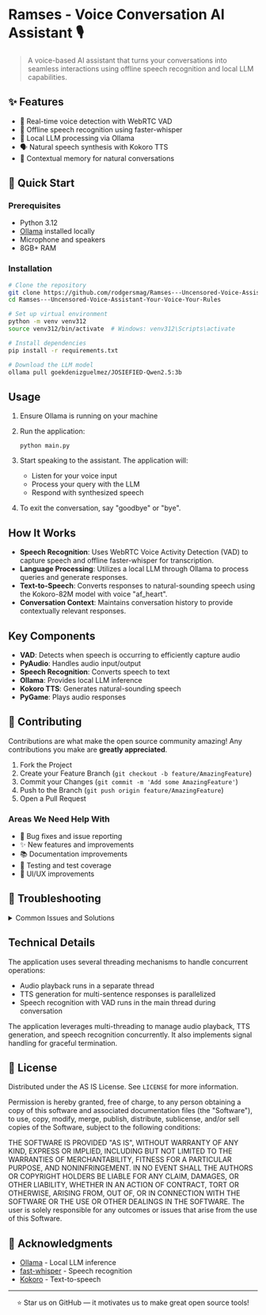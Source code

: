 # Ramses - Voice Conversation AI Assistant 🎙️

> A voice-based AI assistant that turns your conversations into seamless interactions using offline speech recognition and local LLM capabilities.

## ✨ Features

- 🎤 Real-time voice detection with WebRTC VAD
- 🤖 Offline speech recognition using faster-whisper
- 🧠 Local LLM processing via Ollama
- 🗣️ Natural speech synthesis with Kokoro TTS
- 💭 Contextual memory for natural conversations

## 🚀 Quick Start

### Prerequisites

- Python 3.12
- [Ollama](https://ollama.ai) installed locally
- Microphone and speakers
- 8GB+ RAM

### Installation

```bash
# Clone the repository
git clone https://github.com/rodgersmag/Ramses---Uncensored-Voice-Assistant-Your-Voice-Your-Rules
cd Ramses---Uncensored-Voice-Assistant-Your-Voice-Your-Rules

# Set up virtual environment
python -m venv venv312
source venv312/bin/activate  # Windows: venv312\Scripts\activate

# Install dependencies
pip install -r requirements.txt

# Download the LLM model
ollama pull goekdenizguelmez/JOSIEFIED-Qwen2.5:3b
```

## Usage

1. Ensure Ollama is running on your machine

2. Run the application:
   ```
   python main.py
   ```

3. Start speaking to the assistant. The application will:
   - Listen for your voice input
   - Process your query with the LLM
   - Respond with synthesized speech

4. To exit the conversation, say "goodbye" or "bye".

## How It Works

- **Speech Recognition**: Uses WebRTC Voice Activity Detection (VAD) to capture speech and offline faster-whisper for transcription.
- **Language Processing**: Utilizes a local LLM through Ollama to process queries and generate responses.
- **Text-to-Speech**: Converts responses to natural-sounding speech using the Kokoro-82M model with voice "af_heart".
- **Conversation Context**: Maintains conversation history to provide contextually relevant responses.

## Key Components

- **VAD**: Detects when speech is occurring to efficiently capture audio
- **PyAudio**: Handles audio input/output
- **Speech Recognition**: Converts speech to text
- **Ollama**: Provides local LLM inference
- **Kokoro TTS**: Generates natural-sounding speech
- **PyGame**: Plays audio responses

## 🤝 Contributing

Contributions are what make the open source community amazing! Any contributions you make are **greatly appreciated**.

1. Fork the Project
2. Create your Feature Branch (`git checkout -b feature/AmazingFeature`)
3. Commit your Changes (`git commit -m 'Add some AmazingFeature'`)
4. Push to the Branch (`git push origin feature/AmazingFeature`)
5. Open a Pull Request

### Areas We Need Help With

- 🐛 Bug fixes and issue reporting
- ✨ New features and improvements
- 📚 Documentation improvements
- 🧪 Testing and test coverage
- 🎨 UI/UX improvements

## 🔧 Troubleshooting

<details>
<summary>Common Issues and Solutions</summary>

- **Microphone not working?** Check your system's audio input settings
- **LLM not responding?** Ensure Ollama is running with `ollama serve`
- **Speech recognition issues?** Try a quieter environment
- **TTS problems?** Verify Kokoro model installation

</details>

## Technical Details

The application uses several threading mechanisms to handle concurrent operations:
- Audio playback runs in a separate thread
- TTS generation for multi-sentence responses is parallelized
- Speech recognition with VAD runs in the main thread during conversation

The application leverages multi-threading to manage audio playback, TTS generation, and speech recognition concurrently. It also implements signal handling for graceful termination.

## 📜 License

Distributed under the AS IS License. See `LICENSE` for more information.

Permission is hereby granted, free of charge, to any person obtaining a copy of this software and associated documentation files (the "Software"), to use, copy, modify, merge, publish, distribute, sublicense, and/or sell copies of the Software, subject to the following conditions:

THE SOFTWARE IS PROVIDED "AS IS", WITHOUT WARRANTY OF ANY KIND, EXPRESS OR IMPLIED, INCLUDING BUT NOT LIMITED TO THE WARRANTIES OF MERCHANTABILITY, FITNESS FOR A PARTICULAR PURPOSE, AND NONINFRINGEMENT. IN NO EVENT SHALL THE AUTHORS OR COPYRIGHT HOLDERS BE LIABLE FOR ANY CLAIM, DAMAGES, OR OTHER LIABILITY, WHETHER IN AN ACTION OF CONTRACT, TORT OR OTHERWISE, ARISING FROM, OUT OF, OR IN CONNECTION WITH THE SOFTWARE OR THE USE OR OTHER DEALINGS IN THE SOFTWARE. The user is solely responsible for any outcomes or issues that arise from the use of this Software.



## 🙏 Acknowledgments

- [Ollama](https://ollama.ai) - Local LLM inference
- [fast-whisper](https://github.com/guillaumekln/faster-whisper) - Speech recognition
- [Kokoro](https://github.com/hexgrad/kokoro) - Text-to-speech

---

<div align="center">

⭐ Star us on GitHub — it motivates us to make great open source tools!

</div>
